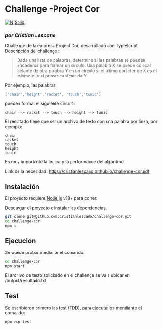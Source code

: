 # Challenge -Project Cor
[![N|Solid](https://projectcor.com/es/wp-content/uploads/2020/11/logo-dark-8.png)](https://projectcor.com/es/)

### _por Cristian Lescano_


Challenge de la empresa Project Cor, desarrollado con TypeScript
Descripción del challenge :
> Dada una lista de palabras, determine si las palabras se pueden encadenar para formar un círculo. 
Una palabra X se puede colocar delante de otra palabra Y en un círculo si el último carácter de X es el mismo que el primer carácter de Y.

Por ejemplo, las palabras 
```javascript
['chair','height','racket', 'touch','tunic']
```
pueden formar el siguiente círculo: 
```
chair --> racket --> touch --> height --> tunic
```
El resultado tiene que ser un archivo de texto con una palabra
por línea, por ejemplo:
```
chair
racket
touch
height
tunic
```
Es muy importante la lógica y la performance del algoritmo.


Link de la necesidad: https://cristianlescano.github.io/challenge-cor.pdf

## Instalación

El proyecto requiere [Node.js](https://nodejs.org/) v18+ para correr.

Descargar el proyecto e instalar las dependencias.

```sh
git clone git@github.com:cristianlescano/challenge-cor.git
cd challenge-cor
npm i
```

## Ejecucion
Se puede probar mediante el comando:
```sh
cd challenge-cor
npm start
```
El archivo de texto solicitado en el challenge se va a ubicar en /output/resultado.txt

## Test
Se escribieron primero los test (TDD), para ejecutarlos mendiante el comando:
```sh
npm run test
```

